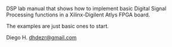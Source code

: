 DSP lab manual that shows how to implement basic Digital Signal Processing functions in a
Xilinx-Digilent Atlys FPGA board.

The examples are just basic ones to start.


Diego H.
dhdezr@gmail.com
